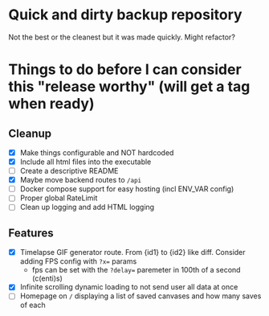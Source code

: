 # Quick and dirty backup repository
Not the best or the cleanest but it was made quickly. Might refactor?

# Things to do before I can consider this "release worthy" (will get a tag when ready)
## Cleanup
- [x] Make things configurable and NOT hardcoded
- [x] Include all html files into the executable
- [ ] Create a descriptive README
- [x] Maybe move backend routes to `/api`
- [ ] Docker compose support for easy hosting (incl ENV_VAR config)
- [ ] Proper global RateLimit
- [ ] Clean up logging and add HTML logging
## Features
- [x] Timelapse GIF generator route. From {id1} to {id2} like diff. Consider adding FPS config with `?x=` params
    - fps can be set with the `?delay=` paremeter in 100th of a second (c(enti)s)
- [x] Infinite scrolling dynamic loading to not send user all data at once
- [ ] Homepage on `/` displaying a list of saved canvases and how many saves of each